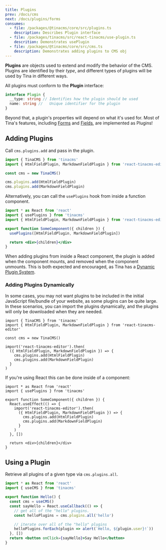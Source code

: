 ```yaml
---
title: Plugins
prev: /docs/cms
next: /docs/plugins/forms
consumes:
  - file: /packages/@tinacms/core/src/plugins.ts
    description: Describes Plugin interface
  - file: /packages/tinacms/src/react-tinacms/use-plugin.ts
    descrition: Demonstrates usePlugin
  - file: /packages/@tinacms/core/src/cms.ts
    description: Demonstrates adding plugins to CMS obj
---
```


**Plugins** are objects used to extend and modify the behavior of the CMS. Plugins are identified by their _type_, and different types of plugins will be used by Tina in different ways.

All plugins must conform to the **Plugin** interface:

```typescript
interface Plugin {
  __type: string // Identifies how the plugin should be used
  name: string //   Unique identifier for the plugin
}
```

Beyond that, a plugin's properties will depend on what it's used for. Most of Tina's features, including [Forms](/docs/plugins/forms) and [Fields](/docs/plugins/fields), are implemented as Plugins!

## Adding Plugins

Call `cms.plugins.add` and pass in the plugin.

```javascript
import { TinaCMS } from 'tinacms'
import { HtmlFieldPlugin, MarkdownFieldPlugin } from 'react-tinacms-editor'

const cms = new TinaCMS()

cms.plugins.add(HtmlFieldPlugin)
cms.plugins.add(MarkdownFieldPlugin)
```

Alternatively, you can call the `usePlugins` hook from inside a function component.

```jsx
import * as React from 'react'
import { usePlugins } from 'tinacms'
import { HtmlFieldPlugin, MarkdownFieldPlugin } from 'react-tinacms-editor'

export function SomeComponent({ children }) {
  usePlugins([HtmlFieldPlugin, MarkdownFieldPlugin])

  return <div>{children}</div>
}
```

When adding plugins from inside a React component, the plugin is added when the component mounts, and removed when the component unmounts. This is both expected and encouraged, as Tina has a [Dynamic Plugin System](/blog/dynamic-plugin-system).

### Adding Plugins Dynamically

In some cases, you may not want plugins to be included in the initial JavaScript file/bundle of your website, as some plugins can be quite large. In these scenarios, you can import the plugins dynamically, and the plugins will only be downloaded when they are needed.

```tsx
import { TinaCMS } from 'tinacms'
import { HtmlFieldPlugin, MarkdownFieldPlugin } from 'react-tinacms-editor'

const cms = new TinaCMS()

import('react-tinacms-editor').then(
  ({ HtmlFieldPlugin, MarkdownFieldPlugin }) => {
    cms.plugins.add(HtmlFieldPlugin)
    cms.plugins.add(MarkdownFieldPlugin)
  }
)
```

If you're using React this can be done inside of a component:

```tsx
import * as React from 'react'
import { usePlugins } from 'tinacms'

export function SomeComponent({ children }) {
  React.useEffect(() => {
    import('react-tinacms-editor').then(
      ({ HtmlFieldPlugin, MarkdownFieldPlugin }) => {
        cms.plugins.add(HtmlFieldPlugin)
        cms.plugins.add(MarkdownFieldPlugin)
      }
    )
  }, [])

  return <div>{children}</div>
}
```

## Using a Plugin

Retrieve all plugins of a given type via `cms.plugins.all`.

```jsx
import * as React from 'react'
import { useCMS } from 'tinacms'

export function Hello() {
  const cms = useCMS()
  const sayHello = React.useCallback(() => {
    // get all of the "hello" plugins.
    const helloPlugins = cms.plugins.all('hello')

    // iterate over all of the "hello" plugins
    helloPlugins.forEach(plugin => alert(`Hello, ${plugin.user}!`))
  }, [])
  return <button onClick={sayHello}>Say Hello</button>
}
```
